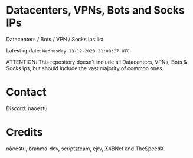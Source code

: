 # Datacenters, VPNs, Bots and Socks IPs
 
Datacenters / Bots / VPN / Socks ips list

Latest update: `Wednesday 13-12-2023 21:00:27 UTC` 

ATTENTION: This repository doesn't include all Datacenters, VPNs, Bots & Socks ips, 
but should include the vast majority of common ones.

# Contact
Discord: naoestu

# Credits
nãoéstu, brahma-dev, scriptzteam, ejrv, X4BNet and TheSpeedX
